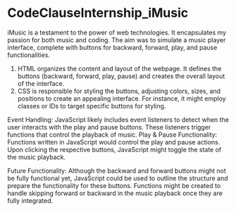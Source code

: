 # CodeClauseInternship_iMusic
iMusic is a testament to the power of web technologies. It encapsulates my passion for both music and coding. The aim was to simulate a music player interface, complete with buttons for backward, forward, play, and pause functionalities.
1. HTML organizes the content and layout of the webpage. It defines the buttons (backward, forward, play, pause) and creates the overall layout of the interface.
2. CSS is responsible for styling the buttons, adjusting colors, sizes, and positions to create an appealing interface. For instance, it might employ classes or IDs to target specific buttons for styling.

Event Handling: JavaScript likely includes event listeners to detect when the user interacts with the play and pause buttons. These listeners trigger functions that control the playback of music.
Play & Pause Functionality: Functions written in JavaScript would control the play and pause actions. Upon clicking the respective buttons, JavaScript might toggle the state of the music playback.

Future Functionality: Although the backward and forward buttons might not be fully functional yet, JavaScript could be used to outline the structure and prepare the functionality for these buttons. Functions might be created to handle skipping forward or backward in the music playback once they are fully integrated.

